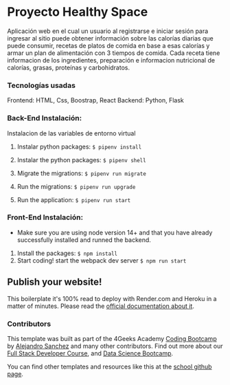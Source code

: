 # Proyecto Healthy Space
Aplicación web en el cual un usuario al registrarse e iniciar sesión para ingresar al sitio puede obtener información sobre las calorías diarias que puede consumir, recetas de platos de comida en base a esas calorías y armar un plan de alimentación con 3 tiempos de comida. Cada receta tiene informacion de los ingredientes, preparación e informacion nutricional de calorías, grasas, proteínas y carbohidratos.

### Tecnologías usadas
Frontend: HTML, Css, Boostrap, React
Backend: Python, Flask


### Back-End Instalación:

Instalacion de las variables de entorno virtual
1. Instalar  python packages: `$ pipenv install`
2. Instalar the python packages: `$ pipenv shell`

3. Migrate the migrations: `$ pipenv run migrate` 
4. Run the migrations: `$ pipenv run upgrade`
5. Run the application: `$ pipenv run start`

### Front-End Instalación:

-   Make sure you are using node version 14+ and that you have already successfully installed and runned the backend.

1. Install the packages: `$ npm install`
2. Start coding! start the webpack dev server `$ npm run start`

## Publish your website!

This boilerplate it's 100% read to deploy with Render.com and Heroku in a matter of minutes. Please read the [official documentation about it](https://start.4geeksacademy.com/deploy).

### Contributors

This template was built as part of the 4Geeks Academy [Coding Bootcamp](https://4geeksacademy.com/us/coding-bootcamp) by [Alejandro Sanchez](https://twitter.com/alesanchezr) and many other contributors. Find out more about our [Full Stack Developer Course](https://4geeksacademy.com/us/coding-bootcamps/part-time-full-stack-developer), and [Data Science Bootcamp](https://4geeksacademy.com/us/coding-bootcamps/datascience-machine-learning).

You can find other templates and resources like this at the [school github page](https://github.com/4geeksacademy/).

